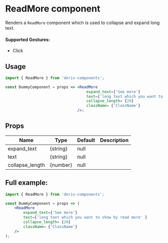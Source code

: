 # ReadMore component

Renders a `ReadMore` component which is used to collapse and expand long text.

#### Supported Gestures:

-   Click

## Usage

```jsx
import { ReadMore } from 'deriv-components';

const DummyComponent = props => <ReadMore 
                                    expand_text={'See more'} 
                                    text={'long text which you want to show by read more' }
                                    collapse_length= {20}
                                    className= {'ClassName'}
                                />;
```

## Props

| Name            | Type      | Default | Description                                                         |
| ----------------| --------- | ------- | ------------------------------------------------------------------- |
| expand_text     | {string}  | null    |                                                                     |
| text            | {string}  | null    |                                                                     |
| collapse_length | {number}  | null    |                                                                     |

## Full example:

```jsx
import { ReadMore } from 'deriv-components';

const DummyComponent = props => (
    <ReadMore 
        expand_text={'See more'} 
        text={'long text which you want to show by read more' }
        collapse_length= {20}
        className= {'ClassName'}
    />
);
```
